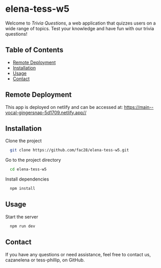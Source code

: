 # elena-tess-w5

Welcome to _Trivia Questions_, a web application that quizzes users on a wide range of topics. Test your knowledge and have fun with our trivia questions!

## Table of Contents

- [Remote Deployment](#remote-deployment)
- [Installation](#installation)
- [Usage](#usage)
- [Contact](#contact)

## Remote Deployment

This app is deployed on netlify and can be accessed at: <https://main--vocal-gingersnap-5d1709.netlify.app//>

## Installation

Clone the project

```bash
  git clone https://github.com/fac28/elena-tess-w5.git
```

Go to the project directory

```bash
  cd elena-tess-w5
```

Install dependencies

```bash
  npm install
```

## Usage

Start the server

```bash
  npm run dev
```

## Contact

If you have any questions or need assistance, feel free to contact us, cazanelena or tess-phillip, on GitHub.

